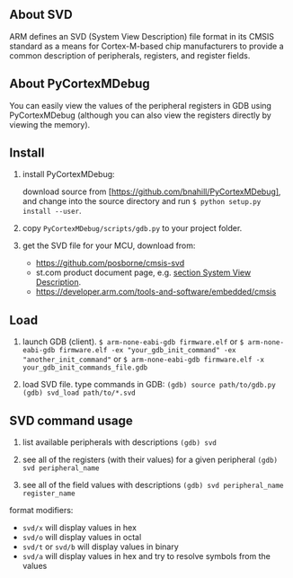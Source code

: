 ## About SVD

ARM defines an SVD (System View Description) file format in its CMSIS standard as a means for Cortex-M-based chip manufacturers to provide a common description of peripherals, registers, and register fields.

## About PyCortexMDebug

You can easily view the values of the peripheral registers in GDB using PyCortexMDebug (although you can also view the registers directly by viewing the memory).

## Install

1. install PyCortexMDebug:

   download source from [https://github.com/bnahill/PyCortexMDebug], and change into the source directory and run `$ python setup.py install --user`.

2. copy `PyCortexMDebug/scripts/gdb.py` to your project folder.
   
3. get the SVD file for your MCU, download from:

   - https://github.com/posborne/cmsis-svd
   - st.com product document page, e.g. [section System View Description](https://www.st.com/en/microcontrollers-microprocessors/stm32f103c8.html#documentation).
   - https://developer.arm.com/tools-and-software/embedded/cmsis
   
## Load

1. launch GDB (client).
   `$ arm-none-eabi-gdb firmware.elf`
   or
   `$ arm-none-eabi-gdb firmware.elf -ex "your_gdb_init_command" -ex "another_init_command"`
   or
   `$ arm-none-eabi-gdb firmware.elf -x your_gdb_init_commands_file.gdb`

2. load SVD file.
   type commands in GDB:
   `(gdb) source path/to/gdb.py`
   `(gdb) svd_load path/to/*.svd`

## SVD command usage

1. list available peripherals with descriptions
   `(gdb) svd`

2. see all of the registers (with their values) for a given peripheral
   `(gdb) svd peripheral_name`

3. see all of the field values with descriptions
   `(gdb) svd peripheral_name register_name`

format modifiers:

- `svd/x` will display values in hex
- `svd/o` will display values in octal
- `svd/t` or `svd/b` will display values in binary
- `svd/a` will display values in hex and try to resolve symbols from the values
